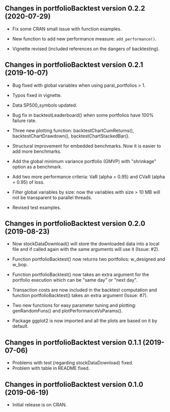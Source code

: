 ## Changes in portfolioBacktest version 0.2.2 (2020-07-29)

* Fix some CRAN small issue with function examples.

* New function to add new performance measure: `add_performance()`.

* Vignette revised (included references on the dangers of backtesting).


## Changes in portfolioBacktest version 0.2.1 (2019-10-07)

* Bug fixed with global variables when using paral_portfolios > 1.

* Typos fixed in vignette.

* Data SP500_symbols updated.

* Bug fix in backtestLeaderboard() when some portfolios have 100% failure rate.

* Three new plotting function: backtestChartCumReturns(), backtestChartDrawdown(), backtestChartStackedBar().

* Structural improvement for embedded benchmarks. Now it is easier to add more benchmarks.

* Add the global minimum variance portfolio (GMVP) with "shrinkage" option as a benchmark.

* Add two more performance criteria: VaR (alpha = 0.95) and CVaR (alpha = 0.95) of loss.

* Filter global variables by size: now the variables with size > 10 MB will not be transparent to parallel threads.

* Revised test examples.


## Changes in portfolioBacktest version 0.2.0 (2019-08-23)

* Now stockDataDownload() will store the downloaded data into a local file 
  and if called again with the same arguments will use it (Issue: #2).
  
* Function portfolioBacktest() now returns two portfolios: w_designed and w_bop.

* Function portfolioBacktest() now takes an extra argument for the portfolio execution
  which can be "same day" or "next day".
  
* Transaction costs are now included in the backtest computation and function 
  portfolioBacktest() takes an extra argument (Issue: #7).
  
* Two new functions for easy parameter tuning and plotting: genRandomFuns() and 
  plotPerformanceVsParams().
  
* Package ggplot2 is now imported and all the plots are based on it by default.


## Changes in portfolioBacktest version 0.1.1 (2019-07-06)

* Problems with test (regarding stockDataDownload) fixed.
* Problem with table in README fixed.


## Changes in portfolioBacktest version 0.1.0 (2019-06-19)

* Initial release is on CRAN.